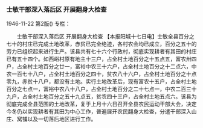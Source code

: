 ### 士敏干部深入落后区  开展翻身大检查

1946-11-22
第2版()
专栏：

　　士敏干部深入落后区
    开展翻身大检查
    【本报阳城十七日电】士敏全县百分之七十的村庄已完成土地改革，赤贫已完全绝迹，各村农会均已成立，百分之五十的劳力已组织起来进行生产。该县共有七十六个行政村，彻底实现耕者有其田的村庄已有五十四个。如西峪村原有地主十三户，占全村土地百分之十五点五，富农卅四户，占全村土地百分之廿一，富裕中农三十六户，占全村土地百分之十二点六，中农一百七十八户，占全村土地百分之四十，贫农八十六户，占全村土地百分之十点零九，赤贫十八户，都没有土地。实行土地改革后，现有富农十五户，占全村土地百分之七点一，富裕中农八十八户，占全村土地百分之二十七点一，中农二百三十九户，占全村土地百分之五十九点五，贫农四十三户，占全村土地五点六。该县为彻底完成全县范围的土地改革，复于上月十六日召开全县农民运动干部大会，决定今冬仍以实现耕者有其田为中心工作，普遍展开农民翻身大检查，分遣干部深入山庄、窝铺以及一切落后地区进行工作。
